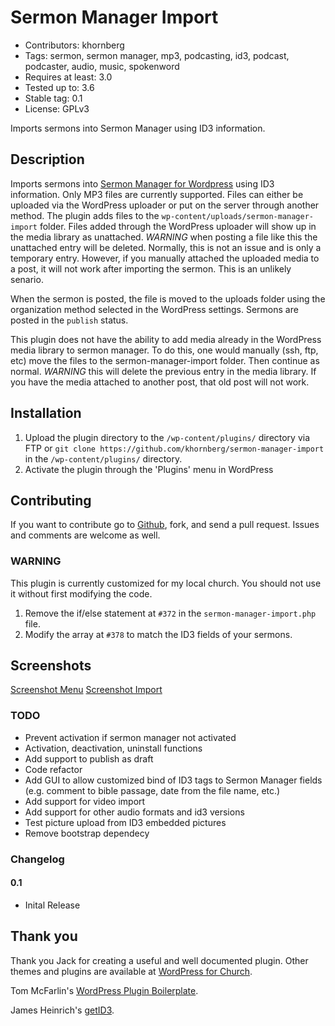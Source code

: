 # Sermon Manager Import
- Contributors: khornberg
- Tags: sermon, sermon manager, mp3, podcasting, id3, podcast, podcaster, audio, music, spokenword
- Requires at least: 3.0
- Tested up to: 3.6
- Stable tag: 0.1
- License: GPLv3

Imports sermons into Sermon Manager using ID3 information.

## Description

Imports sermons into [Sermon Manager for Wordpress](https://bitbucket.org/wpforchurch/sermon-manager-for-wordpress) using ID3 information. Only MP3 files are currently supported. Files can either be uploaded via the WordPress uploader or put on the server through another method. The plugin adds files to the `wp-content/uploads/sermon-manager-import` folder. Files added through the WordPress uploader will show up in the media library as unattached. *WARNING* when posting a file like this the unattached entry will be deleted. Normally, this is not an issue and is only a temporary entry. However, if you manually attached the uploaded media to a post, it will not work after importing the sermon. This is an unlikely senario.

When the sermon is posted, the file is moved to the uploads folder using the organization method selected in the WordPress settings. Sermons are posted in the `publish` status.

This plugin does not have the ability to add media already in the WordPress media library to sermon manager. To do this, one would manually (ssh, ftp, etc) move the files to the sermon-manager-import folder. Then continue as normal. *WARNING* this will delete the previous entry in the media library. If you have the media attached to another post, that old post will not work.

## Installation

1. Upload the plugin directory to the `/wp-content/plugins/` directory via FTP or `git clone https://github.com/khornberg/sermon-manager-import` in the `/wp-content/plugins/` directory.
2. Activate the plugin through the 'Plugins' menu in WordPress

## Contributing
If you want to contribute go to [Github](github.com), fork, and send a pull request. Issues and comments are welcome as well.

### **WARNING**
This plugin is currently customized for my local church. You should not use it without first modifying the code.
1. Remove the if/else statement at `#372` in the `sermon-manager-import.php` file.  
2. Modify the array at `#378` to match the ID3 fields of your sermons.  

## Screenshots

[Screenshot Menu](Screenshot1.png)
[Screenshot Import](Screenshot2.png)

### TODO
- Prevent activation if sermon manager not activated
- Activation, deactivation, uninstall functions
- Add support to publish as draft
- Code refactor
- Add GUI to allow customized bind of ID3 tags to Sermon Manager fields (e.g. comment to bible passage, date from the file name, etc.)
- Add support for video import
- Add support for other audio formats and id3 versions
- Test picture upload from ID3 embedded pictures
- Remove bootstrap dependecy

### Changelog
#### 0.1
* Inital Release

## Thank you
Thank you Jack for creating a useful and well documented plugin. Other themes and plugins are available at [WordPress for Church](http://www.wpforchurch.com/).

Tom McFarlin's [WordPress Plugin Boilerplate](https://github.com/tommcfarlin/WordPress-Plugin-Boilerplate).

James Heinrich's [getID3](https://github.com/JamesHeinrich/getID3).

